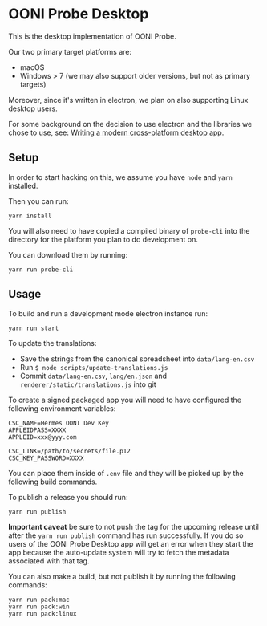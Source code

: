 # OONI Probe Desktop

This is the desktop implementation of OONI Probe.

Our two primary target platforms are:

- macOS
- Windows > 7 (we may also support older versions, but not as primary targets)

Moreover, since it's written in electron, we plan on also supporting Linux desktop users.

For some background on the decision to use electron and the libraries we chose
to use, see: [Writing a modern cross-platform desktop
app](https://ooni.torproject.org/post/writing-a-modern-cross-platform-desktop-app/).

## Setup

In order to start hacking on this, we assume you have `node` and `yarn`
installed.

Then you can run:
```
yarn install
```

You will also need to have copied a compiled binary of `probe-cli` into the
directory for the platform you plan to do development on.

You can download them by running:
```
yarn run probe-cli
```

## Usage

To build and run a development mode electron instance run:
```
yarn run start
```

To update the translations:
* Save the strings from the canonical spreadsheet into `data/lang-en.csv`
* Run `$ node scripts/update-translations.js`
* Commit `data/lang-en.csv`, `lang/en.json` and `renderer/static/translations.js`
into git

To create a signed packaged app you will need to have configured the following
environment variables:

```
CSC_NAME=Hermes OONI Dev Key
APPLEIDPASS=XXXX
APPLEID=xxx@yyy.com

CSC_LINK=/path/to/secrets/file.p12
CSC_KEY_PASSWORD=XXXX
```

You can place them inside of `.env` file and they will be picked up by the
following build commands.

To publish a release you should run:
```
yarn run publish
```

**Important caveat** be sure to not push the tag for the upcoming release until
after the `yarn run publish` command has run successfully. If you do so users
of the OONI Probe Desktop app will get an error when they start the app because
the auto-update system will try to fetch the metadata associated with that tag.

You can also make a build, but not publish it by running the following commands:
```
yarn run pack:mac
yarn run pack:win
yarn run pack:linux
```

